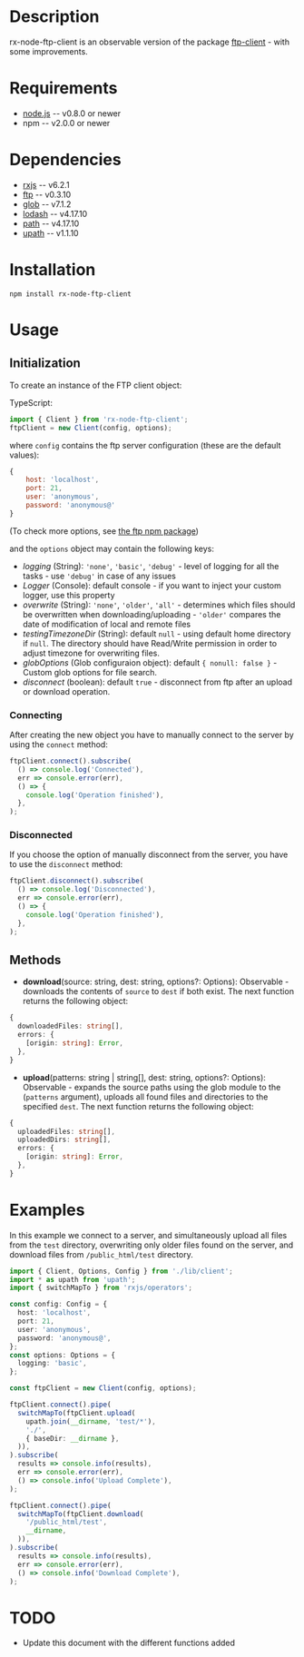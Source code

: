 # Description
rx-node-ftp-client is an observable version of the package  [ftp-client](http://nodejs.org/) - with some improvements.


# Requirements

* [node.js](http://nodejs.org/) -- v0.8.0 or newer
* npm -- v2.0.0 or newer


# Dependencies

* [rxjs](https://github.com/reactivex/rxjs) -- v6.2.1
* [ftp](https://github.com/mscdex/node-ftp) -- v0.3.10
* [glob](https://github.com/isaacs/node-glob) -- v7.1.2
* [lodash](https://github.com/lodash/lodash-node) -- v4.17.10
* [path](https://github.com/jinder/path) -- v4.17.10
* [upath](https://github.com/anodynos/upath) -- v1.1.10

# Installation

    npm install rx-node-ftp-client

# Usage

## Initialization
To create an instance of the FTP client object:

TypeScript:
```typescript
import { Client } from 'rx-node-ftp-client';
ftpClient = new Client(config, options);
```

where `config` contains the ftp server configuration (these are the default values):
```javascript
{
    host: 'localhost',
    port: 21,
    user: 'anonymous',
    password: 'anonymous@'
}
```
(To check more options, see [the ftp npm package](https://github.com/DefinitelyTyped/DefinitelyTyped/blob/master/types/ftp/index.d.ts#L18))

and the `options` object may contain the following keys:

* *logging* (String): `'none'`, `'basic'`, `'debug'` - level of logging for all the tasks - use `'debug'` in case of any issues
* *Logger* (Console): default console - if you want to inject your custom logger, use this property
* *overwrite* (String): `'none'`, `'older'`, `'all'` - determines which files should be overwritten when downloading/uploading - `'older'` compares the date of modification of local and remote files
* *testingTimezoneDir* (String): default `null` - using default home directory if `null`. The directory should have Read/Write permission in order to adjust timezone for overwriting files.
* *globOptions* (Glob configuraion object): default `{ nonull: false }` - Custom glob options for file search.
* *disconnect* (boolean): default `true` - disconnect from ftp after an upload or download operation.

### Connecting
After creating the new object you have to manually connect to the server by using the `connect` method:
```typescript
ftpClient.connect().subscribe(
  () => console.log('Connected'),
  err => console.error(err),
  () => {
    console.log('Operation finished'),
  },
);
```

### Disconnected
If you choose the option of manually disconnect from the server, you have to use the `disconnect` method:
```typescript
ftpClient.disconnect().subscribe(
  () => console.log('Disconnected'),
  err => console.error(err),
  () => {
    console.log('Operation finished'),
  },
);
```

## Methods
* **download**(source: string, dest: string, options?: Options):
  Observable<DownloadResults> - downloads the contents
of `source` to `dest` if both exist. The next function returns the following object:
```typescript
{
  downloadedFiles: string[],
  errors: {
    [origin: string]: Error,
  },
}
```

* **upload**(patterns: string | string[], dest: string,
  options?: Options): Observable<UploadResults> - expands the source paths
using the glob module to the (`patterns` argument), uploads all found files and directories to the specified `dest`. The next function returns the following object:
```typescript
{
  uploadedFiles: string[],
  uploadedDirs: string[],
  errors: {
    [origin: string]: Error,
  },
}
```

# Examples
In this example we connect to a server, and simultaneously upload all files from the `test` directory, overwriting only
older files found on the server, and download files from `/public_html/test` directory.

```typescript
import { Client, Options, Config } from './lib/client';
import * as upath from 'upath';
import { switchMapTo } from 'rxjs/operators';

const config: Config = {
  host: 'localhost',
  port: 21,
  user: 'anonymous',
  password: 'anonymous@',
};
const options: Options = {
  logging: 'basic',
};

const ftpClient = new Client(config, options);

ftpClient.connect().pipe(
  switchMapTo(ftpClient.upload(
    upath.join(__dirname, 'test/*'),
    './',
    { baseDir: __dirname },
  )),
).subscribe(
  results => console.info(results),
  err => console.error(err),
  () => console.info('Upload Complete'),
);

ftpClient.connect().pipe(
  switchMapTo(ftpClient.download(
    '/public_html/test',
    __dirname,
  )),
).subscribe(
  results => console.info(results),
  err => console.error(err),
  () => console.info('Download Complete'),
);
```

TODO
====
* Update this document with the different functions added
